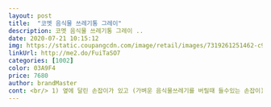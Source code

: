 ```yaml
---
layout: post 
title:  "코멧 음식물 쓰레기통 그레이" 
description: 코멧 음식물 쓰레기통 그레이 ..
date: 2020-07-21 10:15:12 
img: https://static.coupangcdn.com/image/retail/images/7319261251462-c9d9040f-3a11-485a-a194-65a7ad7e3f42.jpg 
linkUrl: http://me2.do/FuiTaSO7 
categories: [1002] 
color: 03A9F4 
price: 7680 
author: brandMaster 
cont: <br/> 1) 옆에 달린 손잡이가 있고 (가벼운 음식물쓰레기를 버릴때 들수있는 손잡이)<br/>2) 위에 뚜껑과 손잡이가 또 있다는 거에요 (김치나.<br/>.<br/> 무거운 쓰레기를 버릴떈.<br/>.<br/> 옆 손잡이만으로는 너무 무겁더라구요.<br/> 위 손잡이를 들면 아무리 무거운것도 손목이 아프지않아요! )<br/>감사합니다  )<br/>그동안 몇개 써보았던 음식물쓰레기통이랑 비교해보았을때, 코멧쓰레기통의 장점은,<br/>그래도 꽉 닫아놓으면 냄새가 밖으로 안 새어나와요! ㅎㅎ<br/>그래도 하루이틀만에 버려야하긴 하지만요.<br/>^^<br/>그리고 거름틀이 있어서 너무너무 좋네요.<br/><br/>그리고 더 위생적으로 닦아서 사용할수 있구요<br/>그리고 무게는 보통이에요! 무겁지도, 가볍지도 않아요.<br/><br/>들기 편하게 손잡이도 달려있고, 통 전체에 손잡이가 달려있어서 편리하게 이동할 수 있더라구요<br/>무엇보다 장점은 통에 넣고 뚜껑 덮으면 냄새 완벽 차단입니다 외관상도 좋구요 뚜껑이 흔히 아시는 반찬통 락앤삐 같이 생겨서 완벽 봉쇄 됩니다.<br/> 그리고 손잡이도 두군데라 옆면 윗면에 있어서 들기에 매우 편리해여!<br/>보통은 음식쓰레기통이 하나로 되어있는데, 2중구조라서 사용하고 난 뒤에, 세척할때도 편할꺼 같더라구요<br/>보통의 음식물 쓰레기통은 디자인도 투박하고, 사이즈도 작아서 얼마나 쓰려나 싶은데,<br/>사이즈는 보통 다른곳은 3리터 정도인데 4.<br/>8리터로 크다고 느끼실수 잇는데 다가올 여름 수박이라도 한번먹으면 3리터는 그냥 넘친다고 보셔야합니다.<br/> 그렇다고 너무 크지도 않고 저희집처럼 외식보다는 집에서 요리를 주로 해먹는집에서 사용하기에는 부담없고 적당한 크기인것 같습니다.<br/> 음식물이라는게 너무작으면 자주 비워야 하고 너무 크면 벌레나 썩고 그래서 사실 정말 어려분 거잖아여 음식물은 언제나 힘들어여... <br/> ㅋㅋㅋㅋㅋ<br/>색깔도 깔끔한 그레이에요  ) 저희집에 너무너무 잘 어울려요 ^^<br/> 
---
```

 